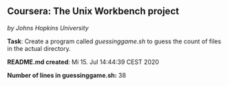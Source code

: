 ## Coursera: The Unix Workbench project

*by Johns Hopkins University*

**Task**: Create a program called *guessinggame.sh* to guess the count of files in the actual directory.

**README.md created**: Mi 15. Jul 14:44:39 CEST 2020

**Number of lines in guessinggame.sh:** 38
